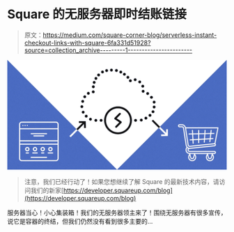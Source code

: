 # Square 的无服务器即时结账链接

> 原文：<https://medium.com/square-corner-blog/serverless-instant-checkout-links-with-square-6fa331d51928?source=collection_archive---------1----------------------->

![](img/4c4ec6fb7e3a048efa97c20d3e7f1ab7.png)

> 注意，我们已经行动了！如果您想继续了解 Square 的最新技术内容，请访问我们的新家[https://developer.squareup.com/blog](https://developer.squareup.com/blog)

服务器当心！小心集装箱！我们的无服务器领主来了！围绕无服务器有很多宣传，说它是容器的终结，但我们仍然没有看到很多主要的…